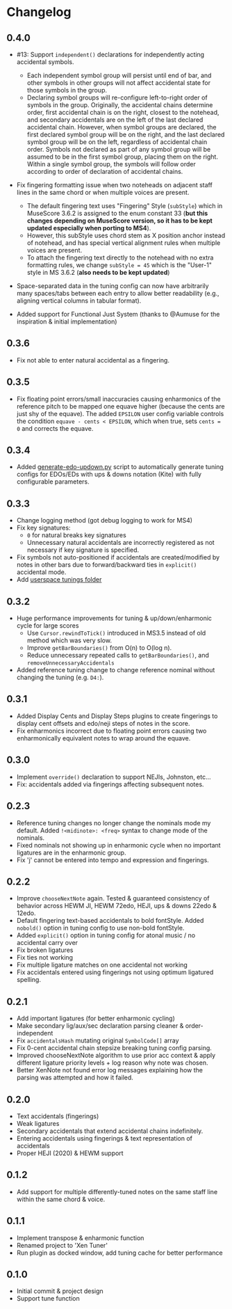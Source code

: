 # Changelog

## 0.4.0

- #13: Support `independent()` declarations for independently acting accidental symbols.
  - Each independent symbol group will persist until end of bar, and other symbols in other groups will not affect accidental state for those symbols in the group.
  - Declaring symbol groups will re-configure left-to-right order of symbols in the group. Originally, the accidental chains determine order, first accidental chain is on the right, closest to the notehead, and secondary accidentals are on the left of the last declared accidental chain. However, when symbol groups are declared, the first declared symbol group will be on the right, and the last declared symbol group will be on the left, regardless of accidental chain order. Symbols not declared as part of any symbol group will be assumed to be in the first symbol group, placing them on the right. Within a single symbol group, the symbols will follow order according to order of declaration of accidental chains.

- Fix fingering formatting issue when two noteheads on adjacent staff lines in the same chord or when multiple voices are present.
  - The default fingering text uses "Fingering" Style (`subStyle`) which in MuseScore 3.6.2 is assigned to the enum constant 33 (**but this changes depending on MuseScore version, so it has to be kept updated especially when porting to MS4**).
  - However, this subStyle uses chord stem as X position anchor instead of notehead, and has special vertical alignment rules when multiple voices are present.
  - To attach the fingering text directly to the notehead with no extra formatting rules, we change `subStyle = 45` which is the "User-1" style in MS 3.6.2 (**also needs to be kept updated**)

- Space-separated data in the tuning config can now have arbitrarily many spaces/tabs between each entry to allow better readability (e.g., aligning vertical columns in tabular format).

- Added support for Functional Just System (thanks to @Aumuse for the inspiration & initial implementation)

## 0.3.6

- Fix not able to enter natural accidental as a fingering.

## 0.3.5

- Fix floating point errors/small inaccuracies causing enharmonics of the reference pitch to be mapped one equave higher (because the cents are just shy of the equave). The added `EPSILON` user config variable controls the condition `equave - cents < EPSILON`, which when true, sets `cents = 0` and corrects the equave.

## 0.3.4

- Added [generate-edo-updown.py](tunings/updown/generate-edo-updown.py) script to automatically generate tuning configs for EDOs/EDs with ups & downs notation (Kite) with fully configurable parameters.

## 0.3.3

- Change logging method (got debug logging to work for MS4)
- Fix key signatures:
  - `0` for natural breaks key signatures
  - Unnecessary natural accidentals are incorrectly registered as not necessary if key signature is specified.
- Fix symbols not auto-positioned if accidentals are created/modified by notes in other bars due to forward/backward ties in `explicit()` accidental mode.
- Add [userspace tunings folder](/tunings/user)

## 0.3.2

- Huge performance improvements for tuning & up/down/enharmonic cycle for large scores
  - Use `Cursor.rewindToTick()` introduced in MS3.5 instead of old method which was very slow.
  - Improve `getBarBoundaries()` from O(n) to O(log n).
  - Reduce unnecessary repeated calls to `getBarBoundaries()`, and `removeUnnecessaryAccidentals`
- Added reference tuning change to change reference nominal without changing the tuning (e.g. `D4:`).

## 0.3.1

- Added Display Cents and Display Steps plugins to create fingerings to display cent offsets and edo/neji steps of notes in the score.
- Fix enharmonics incorrect due to floating point errors causing two enharmonically equivalent notes to wrap around the equave.

## 0.3.0

- Implement `override()` declaration to support NEJIs, Johnston, etc...
- Fix: accidentals added via fingerings affecting subsequent notes.

## 0.2.3

- Reference tuning changes no longer change the nominals mode my default. Added `!<midinote>: <freq>` syntax to change mode of the nominals.
- Fixed nominals not showing up in enharmonic cycle when no important ligatures are in the enharmonic group.
- Fix 'j' cannot be entered into tempo and expression and fingerings.

## 0.2.2

- Improve `chooseNextNote` again. Tested & guaranteed consistency of behavior across HEWM JI, HEWM 72edo, HEJI, ups & downs 22edo & 12edo.
- Default fingering text-based accidentals to bold fontStyle. Added `nobold()` option in tuning config to use non-bold fontStyle.
- Added `explicit()` option in tuning config for atonal music / no accidental carry over
- Fix broken ligatures
- Fix ties not working
- Fix multiple ligature matches on one accidental not working
- Fix accidentals entered using fingerings not using optimum ligatured spelling.

## 0.2.1

- Add important ligatures (for better enharmonic cycling)
- Make secondary lig/aux/sec declaration parsing cleaner & order-independent
- Fix `accidentalsHash` mutating original `SymbolCode[]` array
- Fix 0-cent accidental chain stepsize breaking tuning config parsing.
- Improved chooseNextNote algorithm to use prior acc context & apply different ligature priority levels + log reason why note was chosen.
- Better XenNote not found error log messages explaining how the parsing was attempted and how it failed.

## 0.2.0

- Text accidentals (fingerings)
- Weak ligatures
- Secondary accidentals that extend accidental chains indefinitely.
- Entering accidentals using fingerings & text representation of accidentals
- Proper HEJI (2020) & HEWM support

## 0.1.2

- Add support for multiple differently-tuned notes on the same staff line within the same chord & voice.

## 0.1.1

- Implement transpose & enharmonic function
- Renamed project to 'Xen Tuner'
- Run plugin as docked window, add tuning cache for better performance

## 0.1.0

- Initial commit & project design
- Support tune function
